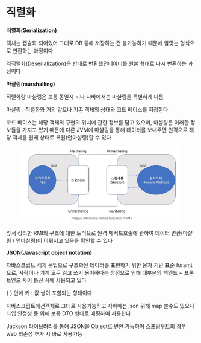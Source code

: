 # 직렬화

**직렬화(Serialization)**

객체는 캡슐화 되어있어 그대로 DB 등에 저장하는 건 불가능하기 때문에 알맞는 형식으로 변환하는 과정이다

역직렬화(Deserialization)은 반대로 변환했던데이터를 원본  형태로 다시 변환하는 과정이다



**마샬링(marshalling)**

직렬화랑 마샬링은 보통 동일시 되나 자바에서는 마샬링을 특별하게 다룸

마샬링 : 직렬화와 거의 같으나 기존 객체의 상태와 코드 베이스를 저장한다

코드 베이스는 해당 객체의 구현의 위치에 관한 정보를 담고 있으며, 마샬링은 이러한 정보들을 가지고 있기 때문에 다른 JVM에 마샬링을 통해 데이터를 보내주면 원격으로 해당 객체를 원래 상태로 복원(언마샬링)할 수 있다

<figure><img src="../.gitbook/assets/rmi.PNG" alt=""><figcaption></figcaption></figure>

앞서 정리한 RMI의 구조에 대한 도식으로 원격 메서드호출에 관하여 데이터 변환(마샬링 / 언마샬링)이 이뤄지고 있음을 확인할 수 있다



**JSON(Javascript object notation)**

자바스크립트 객체 문법으로 구조화된 데이터를 표현하기 위한 문자 기반 표준 foramt으로, 사람이나 기계 모두 읽고 쓰기 용이하다는 장점으로 인해 대부분의 백엔드 \~ 프론트엔드 사이 통신 시에 사용되고 있다

{ } 안에 키 : 값 쌍이 포함되는 형태이다

자바스크립트에선객체로 그대로 사용가능하고 자바에선 json 위해 map 쓸수도 있으나 타입 안정성 등 위해 보통 DTO 형태로 매핑하여 사용한다

Jackson 라이브러리를 통해 JSON을 Object로 변환 가능하며 스프링부트의 경우 web 의존성 추가 시 바로 사용가능

